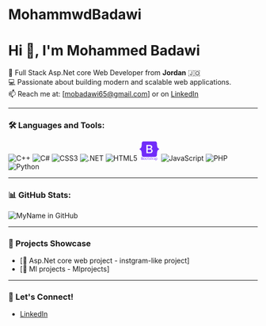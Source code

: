 # MohammwdBadawi
# Hi 👋, I'm Mohammed Badawi

🎯 Full Stack Asp.Net core Web Developer from **Jordan** 🇯🇴  
💻 Passionate about building modern and scalable web applications.  
📫 Reach me at: [mobadawi65@gmail.com] or on [LinkedIn](https://www.linkedin.com/in/mohamed-badawi-651080243/)

---

### 🛠 Languages and Tools:

<p align="left">
  <img src="https://cdn.jsdelivr.net/gh/devicons/devicon/icons/cplusplus/cplusplus-original.svg" alt="C++" width="40" height="40"/>
  <img src="https://cdn.jsdelivr.net/gh/devicons/devicon/icons/csharp/csharp-original.svg" alt="C#" width="40" height="40"/>
  <img src="https://cdn.jsdelivr.net/gh/devicons/devicon/icons/css3/css3-original.svg" alt="CSS3" width="40" height="40"/>
  <img src="https://cdn.jsdelivr.net/gh/devicons/devicon/icons/dot-net/dot-net-original.svg" alt=".NET" width="40" height="40"/>
  <img src="https://cdn.jsdelivr.net/gh/devicons/devicon/icons/html5/html5-original.svg" alt="HTML5" width="40" height="40"/>
  <img src="https://raw.githubusercontent.com/devicons/devicon/master/icons/bootstrap/bootstrap-plain-wordmark.svg" alt="bootstrap" width="40" height="40"/>
  <img src="https://cdn.jsdelivr.net/gh/devicons/devicon/icons/javascript/javascript-original.svg" alt="JavaScript" width="40" height="40"/>
  <img src="https://cdn.jsdelivr.net/gh/devicons/devicon/icons/php/php-original.svg" alt="PHP" width="40" height="40"/>
  <img src="https://cdn.jsdelivr.net/gh/devicons/devicon/icons/python/python-original.svg" alt="Python" width="40" height="40"/>
</p>

---

### 📊 GitHub Stats:

![MyName in GitHub](https://github.com/mohamedey)

---

### 📂 Projects Showcase
- [🔗 Asp.Net core web project - instgram-like project]
- [🔗 Ml projects - Mlprojects]

---

### 🤝 Let's Connect!
- [LinkedIn](https://www.linkedin.com/in/mohamed-badawi-651080243/)
